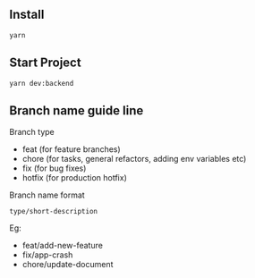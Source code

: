 ## Install 
```
yarn
```
## Start Project

```
yarn dev:backend
```
## Branch name guide line

Branch type

- feat (for feature branches)
- chore (for tasks, general refactors, adding env variables etc)
- fix (for bug fixes)
- hotfix (for production hotfix)

Branch name format

```
type/short-description
```

Eg:

- feat/add-new-feature
- fix/app-crash
- chore/update-document
